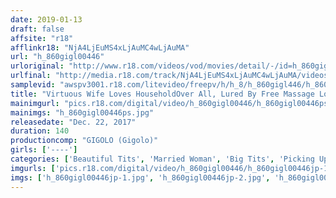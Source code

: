 ```yaml
---
date: 2019-01-13
draft: false
affsite: "r18"
afflinkr18: "NjA4LjEuMS4xLjAuMC4wLjAuMA"
url: "h_860gigl00446"
urloriginal: "http://www.r18.com/videos/vod/movies/detail/-/id=h_860gigl00446"
urlfinal: "http://media.r18.com/track/NjA4LjEuMS4xLjAuMC4wLjAuMA/videos/vod/movies/detail/-/id=h_860gigl00446"
samplevid: "awspv3001.r18.com/litevideo/freepv/h/h_8/h_860gigl446/h_860gigl446_dmb_w.mp4"
title: "Virtuous Wife Loves HouseholdOver All, Lured By Free Massage Loses Her Self To Big Dick Masseuse No Hesitation Creampie Fuck Till Pregnant"
mainimgurl: "pics.r18.com/digital/video/h_860gigl00446/h_860gigl00446ps.jpg"
mainimgs: "h_860gigl00446ps.jpg"
releasedate: "Dec. 22, 2017"
duration: 140
productioncomp: "GIGOLO (Gigolo)"
girls: ['----']
categories: ['Beautiful Tits', 'Married Woman', 'Big Tits', 'Picking Up Girls', 'Variety', 'Amateur', 'Creampie', 'Huge Dick - Large Dick', 'Hi-Def']
imgurls: ['pics.r18.com/digital/video/h_860gigl00446/h_860gigl00446jp-1.jpg', 'pics.r18.com/digital/video/h_860gigl00446/h_860gigl00446jp-2.jpg', 'pics.r18.com/digital/video/h_860gigl00446/h_860gigl00446jp-3.jpg', 'pics.r18.com/digital/video/h_860gigl00446/h_860gigl00446jp-4.jpg', 'pics.r18.com/digital/video/h_860gigl00446/h_860gigl00446jp-5.jpg', 'pics.r18.com/digital/video/h_860gigl00446/h_860gigl00446jp-6.jpg', 'pics.r18.com/digital/video/h_860gigl00446/h_860gigl00446jp-7.jpg', 'pics.r18.com/digital/video/h_860gigl00446/h_860gigl00446jp-8.jpg', 'pics.r18.com/digital/video/h_860gigl00446/h_860gigl00446jp-9.jpg', 'pics.r18.com/digital/video/h_860gigl00446/h_860gigl00446jp-10.jpg', 'pics.r18.com/digital/video/h_860gigl00446/h_860gigl00446jp-11.jpg', 'pics.r18.com/digital/video/h_860gigl00446/h_860gigl00446jp-12.jpg', 'pics.r18.com/digital/video/h_860gigl00446/h_860gigl00446jp-13.jpg', 'pics.r18.com/digital/video/h_860gigl00446/h_860gigl00446jp-14.jpg', 'pics.r18.com/digital/video/h_860gigl00446/h_860gigl00446jp-15.jpg', 'pics.r18.com/digital/video/h_860gigl00446/h_860gigl00446jp-16.jpg', 'pics.r18.com/digital/video/h_860gigl00446/h_860gigl00446jp-17.jpg', 'pics.r18.com/digital/video/h_860gigl00446/h_860gigl00446jp-18.jpg', 'pics.r18.com/digital/video/h_860gigl00446/h_860gigl00446jp-19.jpg', 'pics.r18.com/digital/video/h_860gigl00446/h_860gigl00446jp-20.jpg']
imgs: ['h_860gigl00446jp-1.jpg', 'h_860gigl00446jp-2.jpg', 'h_860gigl00446jp-3.jpg', 'h_860gigl00446jp-4.jpg', 'h_860gigl00446jp-5.jpg', 'h_860gigl00446jp-6.jpg', 'h_860gigl00446jp-7.jpg', 'h_860gigl00446jp-8.jpg', 'h_860gigl00446jp-9.jpg', 'h_860gigl00446jp-10.jpg', 'h_860gigl00446jp-11.jpg', 'h_860gigl00446jp-12.jpg', 'h_860gigl00446jp-13.jpg', 'h_860gigl00446jp-14.jpg', 'h_860gigl00446jp-15.jpg', 'h_860gigl00446jp-16.jpg', 'h_860gigl00446jp-17.jpg', 'h_860gigl00446jp-18.jpg', 'h_860gigl00446jp-19.jpg', 'h_860gigl00446jp-20.jpg']
---
```

